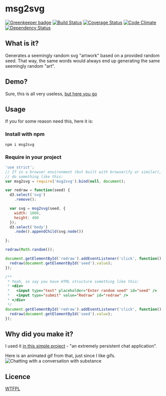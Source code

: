 msg2svg
=======

[![Greenkeeper badge](https://badges.greenkeeper.io/eiriksm/msg2svg.svg)](https://greenkeeper.io/)
[![Build Status](https://travis-ci.org/eiriksm/msg2svg.svg?branch=master)](https://travis-ci.org/eiriksm/msg2svg)
[![Coverage Status](http://img.shields.io/coveralls/eiriksm/msg2svg.svg)](https://coveralls.io/r/eiriksm/msg2svg?branch=master)
[![Code Climate](http://img.shields.io/codeclimate/github/eiriksm/msg2svg.svg)](https://codeclimate.com/github/eiriksm/msg2svg)
[![Dependency Status](https://david-dm.org/eiriksm/msg2svg.svg?theme=shields.io)](https://david-dm.org/eiriksm/msg2svg)

## What is it?
Generates a seemingly random svg "artwork" based on a provided random seed. That way, the same words would always end up generating the same seemingly random "art".

## Demo?

Sure, this is all very useless, [but here you go](https://eiriksm.github.io/msg2svg/)

## Usage

If you for some reason need this, here it is:

### Install with npm

`npm i msg2svg`

### Require in your project

```js
'use strict';
// If in a browser environment (but built with browserify or similar), you can
// do something like this:
var msg2svg = require('msg2svg').bind(null, document);

var redraw = function(seed) {
  d3.select('svg')
    .remove();

  var svg = msg2svg(seed, {
    width: 1000,
    height: 400
  });
  d3.select('body')
    .node().appendChild(svg.node())

};

redraw(Math.random());

document.getElementById('redraw').addEventListener('click', function() {
  redraw(document.getElementById('seed').value);
});

/**
 * Yeah, so say you have HTML structure something like this:
 * <div>
 *	 <input type="text" placeholder="Enter random seed" id="seed" />
 *	 <input type="submit" value="Redraw" id="redraw" />
 * </div>
 */
document.getElementById('redraw').addEventListener('click', function() {
  redraw(document.getElementById('seed').value);
});
```

## Why did you make it?

I used it [in this simple project](https://github.com/eiriksm/turnt-octo-bear) - "an extremely persistent chat application".

Here is an animated gif from that, just since I like gifs.
![Chatting with a conversation with substance](https://raw.github.com/eiriksm/turnt-octo-bear/master/chat.gif)

## Licence
[WTFPL](http://www.wtfpl.net/)

